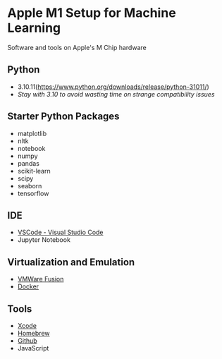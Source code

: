 # Apple M1 Setup for Machine Learning
Software and tools on Apple's M Chip hardware

## Python
* 3.10.11(https://www.python.org/downloads/release/python-31011/)
* _Stay with 3.10 to avoid wasting time on strange compatibility issues_

## Starter Python Packages
* matplotlib
* nltk
* notebook
* numpy
* pandas
* scikit-learn
* scipy
* seaborn
* tensorflow

## IDE
* [VSCode - Visual Studio Code](https://code.visualstudio.com/download)
* Jupyter Notebook

## Virtualization and Emulation
* [VMWare Fusion](https://customerconnect.vmware.com/evalcenter?p=fusion-player-personal)
* [Docker](https://docs.docker.com/desktop/install/mac-install/)

## Tools
* [Xcode](https://apps.apple.com/us/app/xcode/id497799835?mt=12)
* [Homebrew](https://docs.brew.sh/Installation)
* [Github](https://github.com/)
* JavaScript
